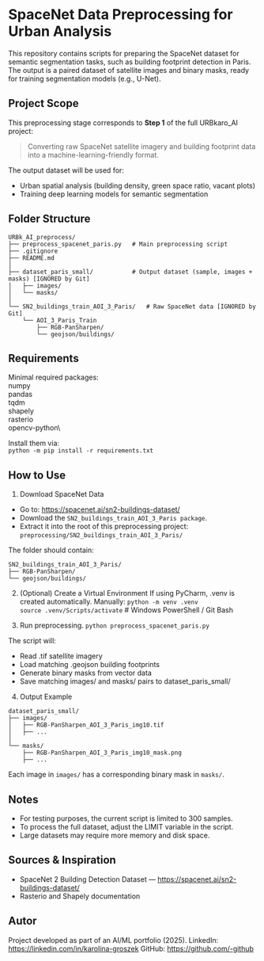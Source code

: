 # SpaceNet Data Preprocessing for Urban Analysis
This repository contains scripts for preparing the SpaceNet dataset for semantic segmentation tasks, 
such as building footprint detection in Paris. The output is a paired dataset of satellite images and binary masks, 
ready for training segmentation models (e.g., U-Net).

## Project Scope
This preprocessing stage corresponds to **Step 1** of the full URBkaro_AI project:  
> Converting raw SpaceNet satellite imagery and building footprint data into a machine-learning-friendly format.

The output dataset will be used for:
- Urban spatial analysis (building density, green space ratio, vacant plots)
- Training deep learning models for semantic segmentation

## Folder Structure
```
URBk_AI_preprocess/
├── preprocess_spacenet_paris.py   # Main preprocessing script
├── .gitignore
├── README.md
│
├── dataset_paris_small/           # Output dataset (sample, images + masks) [IGNORED by Git]
│   ├── images/
│   └── masks/
│
└── SN2_buildings_train_AOI_3_Paris/   # Raw SpaceNet data [IGNORED by Git]
    └── AOI_3_Paris_Train
        ├── RGB-PanSharpen/
        └── geojson/buildings/
```
## Requirements
Minimal required packages:\
numpy\
pandas\
tqdm\
shapely\
rasterio\
opencv-python\

Install them via:\
`python -m pip install -r requirements.txt`

## How to Use
1. Download SpaceNet Data
- Go to: https://spacenet.ai/sn2-buildings-dataset/
- Download the `SN2_buildings_train_AOI_3_Paris package`.
- Extract it into the root of this preprocessing project:
`preprocessing/SN2_buildings_train_AOI_3_Paris/`

The folder should contain:
```
SN2_buildings_train_AOI_3_Paris/
├── RGB-PanSharpen/
└── geojson/buildings/
```

2. (Optional) Create a Virtual Environment
If using PyCharm, .venv is created automatically.
Manually:
`python -m venv .venv`\
`source .venv/Scripts/activate`    # Windows PowerShell / Git Bash

3. Run preprocessing.
`python preprocess_spacenet_paris.py`

The script will:
- Read .tif satellite imagery
- Load matching .geojson building footprints
- Generate binary masks from vector data
- Save matching images/ and masks/ pairs to dataset_paris_small/

4. Output Example
```
dataset_paris_small/
├── images/
│   ├── RGB-PanSharpen_AOI_3_Paris_img10.tif
│   ├── ...
│
└── masks/
    ├── RGB-PanSharpen_AOI_3_Paris_img10_mask.png
    ├── ...
```
Each image in `images/` has a corresponding binary mask in `masks/`.

## Notes
- For testing purposes, the current script is limited to 300 samples.
- To process the full dataset, adjust the LIMIT variable in the script.
- Large datasets may require more memory and disk space.

## Sources & Inspiration
- SpaceNet 2 Building Detection Dataset — https://spacenet.ai/sn2-buildings-dataset/
- Rasterio and Shapely documentation

## Autor
Project developed as part of an AI/ML portfolio (2025).
LinkedIn: https://linkedin.com/in/karolina-groszek 
GitHub: https://github.com/-github

